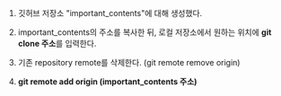 1. 깃허브 저장소 "important_contents"에 대해 생성했다.

2. important_contents의 주소를 복사한 뒤, 로컬 저장소에서 원하는 위치에 **git clone 주소**를 입력한다.

3. 기존 repository remote를 삭제한다. (git remote remove origin)

4. **git remote add origin (important_contents 주소)**

